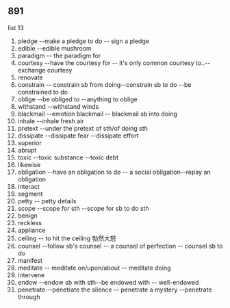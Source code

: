 ## 891

list 13

1. pledge --make a pledge to do -- sign a pledge
2. edible --edible mushroom
3. paradigm -- the paradigm for
4. courtesy --have the courtesy for -- it's only common courtesy to..--exchange courtesy
5. renovate 
6. constrain -- constrain sb from doing--constrain sb to do --be constrained to do
7. oblige --be obliged to --anything to oblige
8. withstand --withstand winds
9. blackmail --emotion blackmail -- blackmail sb into doing
10. inhale --inhale fresh air
11. pretext --under the pretext of sth/of doing sth
12. dissipate --dissipate fear --dissipate effort 
13. superior
14. abrupt
15. toxic --toxic substance --toxic debt
16. likewise
17. obligation --have an obligation to do -- a social obligation--repay an obligation
18. interact
19. segment
20. petty -- petty details
21. scope --scope for sth --scope for sb to do sth
22. benign
23. reckless
24. appliance
25. ceiling  -- to hit the ceiling 勃然大怒
26. counsel --follow sb's counsel -- a counsel of perfection -- counsel sb to do
27. manifest
28. meditate -- meditate on/upon/about -- meditate doing
29. intervene
30. endow --endow sb with sth--be endowed with -- well-endowed
31. penetrate --penetrate the silence -- penetrate a mystery --penetrate through

